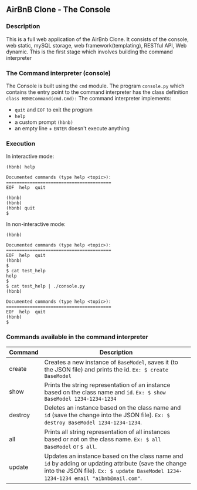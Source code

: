 ## AirBnB Clone - The Console

### Description
This is a full web application of the AirBnb Clone. It consists of the console, web static, mySQL storage, web framework(templating), RESTful API, Web dynamic.
This is the first stage which involves building the command interpreter

### The Command interpreter (console)
The Console is built using the ```cmd``` module.
The program ```console.py``` which contains the entry point to the command interpreter has the class definition ```class HBNBCommand(cmd.Cmd):``` 
The command interpreter implements:
- ```quit``` and ```EOF``` to exit the program
- ```help```
- a custom prompt ```(hbnb)```
- an empty line + ```ENTER``` doesn't execute anything

### Execution
In interactive mode:
```$ ./console.py
(hbnb) help

Documented commands (type help <topic>):
========================================
EOF  help  quit

(hbnb) 
(hbnb) 
(hbnb) quit
$
```
In non-interactive mode:
```$ echo "help" | ./console.py
(hbnb)

Documented commands (type help <topic>):
========================================
EOF  help  quit
(hbnb) 
$
$ cat test_help
help
$
$ cat test_help | ./console.py
(hbnb)

Documented commands (type help <topic>):
========================================
EOF  help  quit
(hbnb) 
$
```
### Commands available in the command interpreter
| Command | Description |
|---------|-------------|
| create  | Creates a new instance of ```BaseModel```, saves it (to the JSON file) and prints the id. ```Ex: $ create BaseModel``` |
| show    | Prints the string representation of an instance based on the class name and ```id```. ```Ex: $ show BaseModel 1234-1234-1234``` |
| destroy  | Deletes an instance based on the class name and ```id``` (save the change into the JSON file). ```Ex: $ destroy BaseModel 1234-1234-1234```.|
| all      | Prints all string representation of all instances based or not on the class name. ```Ex: $ all BaseModel``` or ```$ all```.|
| update    | Updates an instance based on the class name and ```id``` by adding or updating attribute (save the change into the JSON file). ```Ex: $ update BaseModel 1234-1234-1234 email "aibnb@mail.com"```. |
